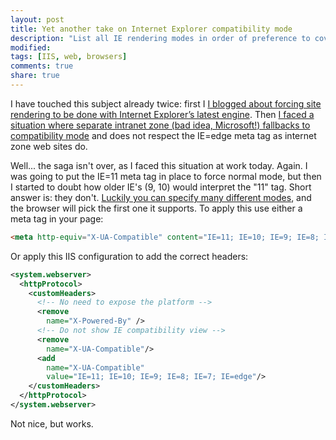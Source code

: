 ```yaml
---
layout: post
title: Yet another take on Internet Explorer compatibility mode
description: "List all IE rendering modes in order of preference to cover both internet and intranet zones."
modified:
tags: [IIS, web, browsers]
comments: true
share: true
---
```


I have touched this subject already twice: first I [I blogged about forcing site rendering to be done with Internet Explorer’s latest engine](/blog/disable-internet-explorer-compatibility-view-via-web-config). Then [I faced a situation where separate intranet zone (bad idea, Microsoft!) fallbacks to compatibility mode](/blog/problems-with-internet-explorer-compatibility-view/) and does not respect the IE=edge meta tag as internet zone web sites do. 

Well... the saga isn't over, as I faced this situation at work today. Again. I was going to put the IE=11 meta tag in place to force normal mode, but then I started to doubt how older IE's (9, 10) would interpret the "11" tag. Short answer is: they don't. [Luckily you can specify many different modes](http://twigstechtips.blogspot.fi/2010/03/css-ie8-meta-tag-to-disable.html), and the browser will pick the first one it supports. To apply this use either a meta tag in your page: 
 
```html
<meta http-equiv="X-UA-Compatible" content="IE=11; IE=10; IE=9; IE=8; IE=7; IE=edge" />
```

Or apply this IIS configuration to add the correct headers:

```xml
<system.webserver>
  <httpProtocol>
    <customHeaders>
      <!-- No need to expose the platform -->
      <remove 
        name="X-Powered-By" />
      <!-- Do not show IE compatibility view -->
      <remove 
        name="X-UA-Compatible"/>
      <add 
        name="X-UA-Compatible" 
        value="IE=11; IE=10; IE=9; IE=8; IE=7; IE=edge"/>
    </customHeaders>
  </httpProtocol>
</system.webserver>
```

Not nice, but works.
